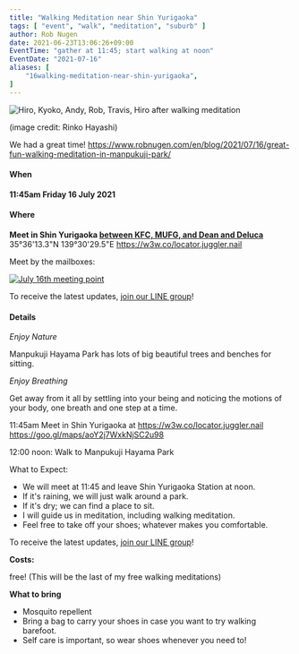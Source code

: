 ```yaml
---
title: "Walking Meditation near Shin Yurigaoka"
tags: [ "event", "walk", "meditation", "suburb" ]
author: Rob Nugen
date: 2021-06-23T13:06:26+09:00
EventTime: "gather at 11:45; start walking at noon"
EventDate: "2021-07-16"
aliases: [
    "16walking-meditation-near-shin-yurigaoka",
]
---
```


<img
src="//b.robnugen.com/blog/2021/2021_july_16_walking_meditation_hiro_kyoko_andy_rob_travis_hiro.jpg"
alt="Hiro, Kyoko, Andy, Rob, Travis, Hiro after walking meditation"
class="title" />

<div class="note">(image credit: Rinko Hayashi)</div>

We had a great time!   https://www.robnugen.com/en/blog/2021/07/16/great-fun-walking-meditation-in-manpukuji-park/

#### When

**11:45am Friday 16 July 2021**

#### Where

**Meet in Shin Yurigaoka [between KFC, MUFG, and Dean and Deluca](https://goo.gl/maps/aoY2j7WxkNjSC2u98)**  35°36'13.3"N 139°30'29.5"E  https://w3w.co/locator.juggler.nail

Meet by the mailboxes:

[![July 16th meeting point](//b.robnugen.com/journal/2021/manpukuji_hayama_park/thumbs/2021_jun_24_pre_manpukuji_hayama_meeting_point.jpg)](//b.robnugen.com/journal/2021/manpukuji_hayama_park/2021_jun_24_pre_manpukuji_hayama_meeting_point.jpg)

To receive the latest updates, [join our LINE group](/contact/)!

#### Details

*Enjoy Nature*

Manpukuji Hayama Park has lots of big beautiful trees and benches for sitting.

*Enjoy Breathing*

Get away from it all by settling into your being and noticing the
motions of your body, one breath and one step at a time.

11:45am Meet in Shin Yurigaoka at https://w3w.co/locator.juggler.nail  https://goo.gl/maps/aoY2j7WxkNjSC2u98

12:00 noon: Walk to Manpukuji Hayama Park

What to Expect:

* We will meet at 11:45 and leave Shin Yurigaoka Station at noon.
* If it's raining, we will just walk around a park.
* If it's dry; we can find a place to sit.
* I will guide us in meditation, including walking meditation.
* Feel free to take off your shoes; whatever makes you comfortable.

To receive the latest updates, [join our LINE group](/contact/)!

**Costs:**

free! (This will be the last of my free walking meditations)

**What to bring**

* Mosquito repellent
* Bring a bag to carry your shoes in case you want to try walking barefoot.
* Self care is important, so wear shoes whenever you need to!
